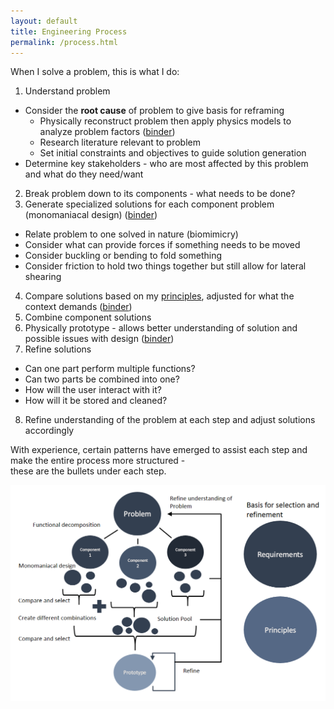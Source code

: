 ```yaml
---
layout: default
title: Engineering Process
permalink: /process.html
---
```


When I solve a problem, this is what I do:  

 1. Understand problem
   - Consider the **root cause** of problem to give basis for reframing
     - Physically reconstruct problem then apply physics models to analyze problem factors ([binder](/portfolio/projects/binder/#analysis))
	 - Research literature relevant to problem
	 - Set initial constraints and objectives to guide solution generation
   - Determine key stakeholders - who are most affected by this problem and what do they need/want
 2. Break problem down to its components - what needs to be done?
 3. Generate specialized solutions for each component problem (monomaniacal design) ([binder](/portfolio/projects/binder/#divergent))  
   - Relate problem to one solved in nature (biomimicry)
   - Consider what can provide forces if something needs to be moved
   - Consider buckling or bending to fold something
   - Consider friction to hold two things together but still allow for lateral shearing
 4. Compare solutions based on my [principles](/portfolio/principles.html), adjusted for what the context demands ([binder](/portfolio/projects/binder/#convergent))  
 5. Combine component solutions
 6. Physically prototype - allows better understanding of solution and possible issues with design ([binder](/portfolio/projects/binder/#prototype))
 7. Refine solutions
   - Can one part perform multiple functions?
   - Can two parts be combined into one?
   - How will the user interact with it?
   - How will it be stored and cleaned?
 8. Refine understanding of the problem at each step and adjust solutions accordingly
 
 With experience, certain patterns have emerged to assist each step and make the entire process more structured -  
 these are the bullets under each step.

![Process visual](process.png)